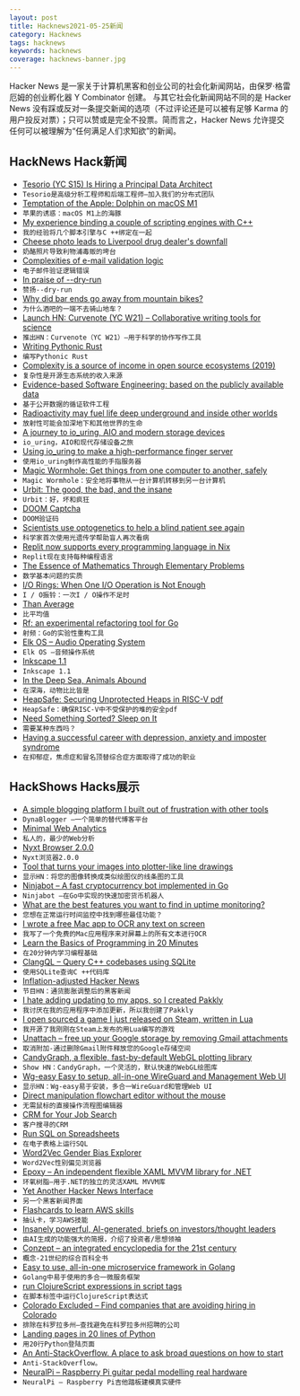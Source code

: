 ```yaml
---
layout: post
title: Hacknews2021-05-25新闻
category: Hacknews
tags: hacknews
keywords: hacknews
coverage: hacknews-banner.jpg
---
```


Hacker News 是一家关于计算机黑客和创业公司的社会化新闻网站，由保罗·格雷厄姆的创业孵化器 Y Combinator 创建。
与其它社会化新闻网站不同的是 Hacker News 没有踩或反对一条提交新闻的选项（不过评论还是可以被有足够 Karma 的用户投反对票）；只可以赞或是完全不投票。简而言之，Hacker News 允许提交任何可以被理解为“任何满足人们求知欲”的新闻。

## HackNews Hack新闻


- [Tesorio (YC S15) Is Hiring a Principal Data Architect](https://www.tesorio.com/careers#job-openings)
- `Tesorio是高级分析工程师和后端工程师–加入我们的分布式团队`
- [Temptation of the Apple: Dolphin on macOS M1](https://dolphin-emu.org/blog/2021/05/24/temptation-of-the-apple-dolphin-on-macos-m1/)
- `苹果的诱惑：macOS M1上的海豚`
- [My experience binding a couple of scripting engines with C++](https://germandiagogomez.medium.com/c-scripting-alternatives-easy-to-bind-scripting-binding-chaiscript-and-wren-into-a-small-game-174c86b0ecd7)
- `我的经验将几个脚本引擎与C ++绑定在一起`
- [Cheese photo leads to Liverpool drug dealer's downfall](https://www.bbc.co.uk/news/uk-england-merseyside-57226165)
- `奶酪照片导致利物浦毒贩的垮台`
- [Complexities of e-mail validation logic](https://www.netmeister.org/blog/email.html)
- `电子邮件验证逻辑错误`
- [In praise of --dry-run](https://www.gresearch.co.uk/article/in-praise-of-dry-run/)
- `赞扬--dry-run`
- [Why did bar ends go away from mountain bikes?](https://brainybiker.com/why-did-bar-ends-go-away-from-mountain-bikes-the-nostalgia-is-real/)
- `为什么酒吧的一端不去骑山地车？`
- [Launch HN: Curvenote (YC W21) – Collaborative writing tools for science](item?id=27265380)
- `推出HN：Curvenote（YC W21）–用于科学的协作写作工具`
- [Writing Pythonic Rust](http://www.cmyr.net/blog/rust-python-learnings.html)
- `编写Pythonic Rust`
- [Complexity is a source of income in open source ecosystems (2019)](https://www.r-bloggers.com/2019/07/complexity-is-a-source-of-income-in-open-source-ecosystems/)
- `复杂性是开源生态系统的收入来源`
- [Evidence-based Software Engineering: based on the publicly available data](http://www.knosof.co.uk/ESEUR/)
- `基于公开数据的循证软件工程`
- [Radioactivity may fuel life deep underground and inside other worlds](https://www.quantamagazine.org/radioactivity-may-fuel-life-deep-underground-and-inside-other-worlds-20210524/)
- `放射性可能会加深地下和其他世界的生命`
- [A journey to io_uring, AIO and modern storage devices](https://clickhouse.tech/blog/en/2021/reading-from-external-memory/)
- `io_uring，AIO和现代存储设备之旅`
- [Using io_uring to make a high-performance finger server](https://drewdevault.com/2021/05/24/io_uring-finger-server.html)
- `使用io_uring制作高性能的手指服务器`
- [Magic Wormhole: Get things from one computer to another, safely](https://github.com/magic-wormhole/magic-wormhole)
- `Magic Wormhole：安全地将事物从一台计算机转移到另一台计算机`
- [Urbit: The good, the bad, and the insane](https://wejn.org/2021/02/urbit-good-bad-insane/)
- `Urbit：好，坏和疯狂`
- [DOOM Captcha](https://vivirenremoto.github.io/doomcaptcha/)
- `DOOM验证码`
- [Scientists use optogenetics to help a blind patient see again](https://www.statnews.com/2021/05/24/scientists-use-optogenetics-for-first-time-to-help-blind-patient-see/)
- `科学家首次使用光遗传学帮助盲人再次看病`
- [Replit now supports every programming language in Nix](https://blog.replit.com/nix)
- `Replit现在支持每种编程语言`
- [The Essence of Mathematics Through Elementary Problems](https://www.openbookpublishers.com/product/979)
- `数学基本问题的实质`
- [I/O Rings: When One I/O Operation is Not Enough](https://windows-internals.com/i-o-rings-when-one-i-o-operation-is-not-enough/)
- `I / O振铃：一次I / O操作不足时`
- [Than Average](https://thanaverage.xyz/)
- `比平均值`
- [Rf: an experimental refactoring tool for Go](https://pkg.go.dev/rsc.io/rf)
- `射频：Go的实验性重构工具`
- [Elk OS – Audio Operating System](https://elk.audio/audio-os/)
- `Elk OS –音频操作系统`
- [Inkscape 1.1](https://inkscape.org/news/2021/05/24/welcome-inkscape-11/)
- `Inkscape 1.1`
- [In the Deep Sea, Animals Abound](http://oceans.nautil.us/feature/695/in-the-deep-sea-incredible-animals-abound)
- `在深海，动物比比皆是`
- [HeapSafe: Securing Unprotected Heaps in RISC-V pdf](https://arxiv.org/abs/2105.08712)
- `HeapSafe：确保RISC-V中不受保护的堆的安全pdf`
- [Need Something Sorted? Sleep on It](https://kevlinhenney.medium.com/need-something-sorted-sleep-on-it-11fdf8453914)
- `需要某种东西吗？`
- [Having a successful career with depression, anxiety and imposter syndrome](https://80000hours.org/podcast/episodes/depression-anxiety-imposter-syndrome/)
- `在抑郁症，焦虑症和冒名顶替综合症方面取得了成功的职业`


## HackShows Hacks展示

- [ A simple blogging platform I built out of frustration with other tools](https://www.dynablogger.com/)
- `DynaBlogger –一个简单的替代博客平台`
- [ Minimal Web Analytics](https://github.com/christian-fei/minimal-analytics)
- `私人的，最少的Web分析`
- [ Nyxt Browser 2.0.0](https://nyxt.atlas.engineer/article/release-2.0.0.org)
- `Nyxt浏览器2.0.0`
- [ Tool that turns your images into plotter-like line drawings](https://javier.xyz/pintr/)
- `显示HN：将您的图像转换成类似绘图仪的线条图的工具`
- [ Ninjabot – A fast cryptocurrency bot implemented in Go](https://github.com/rodrigo-brito/ninjabot)
- `Ninjabot –在Go中实现的快速加密货币机器人`
- [ What are the best features you want to find in uptime monitoring?](https://odown.io)
- `您想在正常运行时间监控中找到哪些最佳功能？`
- [ I wrote a free Mac app to OCR any text on screen](https://github.com/schappim/macOCR)
- `我写了一个免费的Mac应用程序来对屏幕上的所有文本进行OCR`
- [ Learn the Basics of Programming in 20 Minutes](https://easylang.online/apps/tutorial_learn_programming.html)
- `在20分钟内学习编程基础`
- [ ClangQL – Query C++ codebases using SQLite](https://github.com/frabert/ClangQL)
- `使用SQLite查询C ++代码库`
- [ Inflation-adjusted Hacker News](https://instruments.digital/inflation-adjusted-hn/)
- `节目HN：通货膨胀调整后的黑客新闻`
- [ I hate adding updating to my apps, so I created Pakkly](https://pakkly.com)
- `我讨厌在我的应用程序中添加更新，所以我创建了Pakkly`
- [ I open sourced a game I just released on Steam, written in Lua](https://github.com/a327ex/SNKRX)
- `我开源了我刚刚在Steam上发布的用Lua编写的游戏`
- [ Unattach – free up your Google storage by removing Gmail attachments](item?id=27256186)
- `取消附加-通过删除Gmail附件释放您的Google存储空间`
- [ CandyGraph, a flexible, fast-by-default WebGL plotting library](https://github.com/wwwtyro/candygraph)
- `Show HN：CandyGraph，一个灵活的，默认快速的WebGL绘图库`
- [ Wg-easy Easy to setup, all-in-one WireGuard and Management Web UI](https://github.com/WeeJeWel/wg-easy/blob/master/README.md)
- `显示HN：Wg-easy易于安装，多合一WireGuard和管理Web UI`
- [ Direct manipulation flowchart editor without the mouse](https://www.knotend.com)
- `无需鼠标的直接操作流程图编辑器`
- [ CRM for Your Job Search](https://www.kiter.app/#/)
- `客户搜寻的CRM`
- [ Run SQL on Spreadsheets](https://spanrr.com/)
- `在电子表格上运行SQL`
- [ Word2Vec Gender Bias Explorer](https://chanind.github.io/word2vec-gender-bias-explorer)
- `Word2Vec性别偏见浏览器`
- [ Epoxy – An independent flexible XAML MVVM library for .NET](https://github.com/kekyo/Epoxy)
- `环氧树脂–用于.NET的独立的灵活XAML MVVM库`
- [ Yet Another Hacker News Interface](https://yahni.news)
- `另一个黑客新闻界面`
- [ Flashcards to learn AWS skills](https://cloudbite.attejuvonen.fi/)
- `抽认卡，学习AWS技能`
- [ Insanely powerful, AI-generated, briefs on investors/thought leaders](https://www.teza.ai)
- `由AI生成的功能强大的简报，介绍了投资者/思想领袖`
- [ Conzept – an integrated encyclopedia for the 21st century](https://conze.pt/explore)
- `概念-21世纪的综合百科全书`
- [ Easy to use, all-in-one microservice framework in Golang](https://github.com/tal-tech/go-zero)
- `Golang中易于使用的多合一微服务框架`
- [ run ClojureScript expressions in script tags](https://borkdude.github.io/sci-script-tag/)
- `在脚本标签中运行ClojureScript表达式`
- [ Colorado Excluded – Find companies that are avoiding hiring in Colorado](item?id=27265447)
- `排除在科罗拉多州–查找避免在科罗拉多州招聘的公司`
- [ Landing pages in 20 lines of Python](https://github.com/true3dco/splashgen)
- `用20行Python登陆页面`
- [ An Anti-StackOverflow. A place to ask broad questions on how to start](item?id=27262878)
- `Anti-StackOverflow。`
- [ NeuralPi – Raspberry Pi guitar pedal modelling real hardware](https://github.com/GuitarML/NeuralPi)
- `NeuralPi – Raspberry Pi吉他踏板建模真实硬件`

